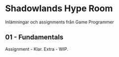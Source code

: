 # Shadowlands Hype Room
Inlämningar och assignments från Game Programmer


## 01 - Fundamentals
  Assignment - Klar.
  Extra - WIP.
